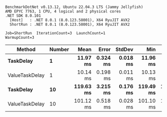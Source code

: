 ```

BenchmarkDotNet v0.13.12, Ubuntu 22.04.3 LTS (Jammy Jellyfish)
AMD EPYC 7763, 1 CPU, 4 logical and 2 physical cores
.NET SDK 8.0.101
  [Host]   : .NET 8.0.1 (8.0.123.58001), X64 RyuJIT AVX2
  ShortRun : .NET 8.0.1 (8.0.123.58001), X64 RyuJIT AVX2

Job=ShortRun  IterationCount=3  LaunchCount=1  
WarmupCount=3  

```
| Method         | Number | Mean      | Error    | StdDev   | Min       | Max       | Allocated |
|--------------- |------- |----------:|---------:|---------:|----------:|----------:|----------:|
| **TaskDelay**      | **1**      |  **11.97 ms** | **0.324 ms** | **0.018 ms** |  **11.96 ms** |  **11.99 ms** |     **352 B** |
| ValueTaskDelay | 1      |  10.14 ms | 0.198 ms | 0.011 ms |  10.13 ms |  10.15 ms |     192 B |
| **TaskDelay**      | **10**     | **119.63 ms** | **3.215 ms** | **0.176 ms** | **119.49 ms** | **119.83 ms** |    **2053 B** |
| ValueTaskDelay | 10     | 101.12 ms | 0.518 ms | 0.028 ms | 101.10 ms | 101.15 ms |     381 B |
